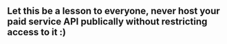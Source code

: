 ## Let this be a lesson to everyone, never host your paid service API publically without restricting access to it :)
